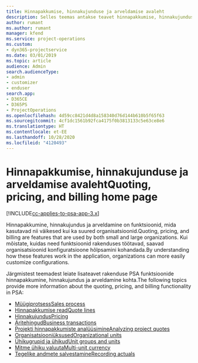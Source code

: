 ```yaml
---
title: Hinnapakkumise, hinnakujunduse ja arveldamise avaleht
description: Selles teemas antakse teavet hinnapakkumise, hinnakujunduse ja arveldamise kohta.
author: rumant
ms.author: rumant
manager: kfend
ms.service: project-operations
ms.custom:
- dyn365-projectservice
ms.date: 03/01/2019
ms.topic: article
audience: Admin
search.audienceType:
- admin
- customizer
- enduser
search.app:
- D365CE
- D365PS
- ProjectOperations
ms.openlocfilehash: 4d59cc8421d4d8a158340d76d144b610b5f65f63
ms.sourcegitcommit: 4cf1dc1561b92fca4175f0b3813133c5e63ce8e6
ms.translationtype: HT
ms.contentlocale: et-EE
ms.lasthandoff: 10/28/2020
ms.locfileid: "4120493"
---
```

# <a name="quoting-pricing-and-billing-home-page"></a><span data-ttu-id="db40b-103">Hinnapakkumise, hinnakujunduse ja arveldamise avaleht</span><span class="sxs-lookup"><span data-stu-id="db40b-103">Quoting, pricing, and billing home page</span></span>

[!INCLUDE[cc-applies-to-psa-app-3.x](../includes/cc-applies-to-psa-app-3x.md)]

<span data-ttu-id="db40b-104">Hinnapakkumine, hinnakujundus ja arveldamine on funktsioonid, mida kasutavad nii väikesed kui ka suured organisatsioonid.</span><span class="sxs-lookup"><span data-stu-id="db40b-104">Quoting, pricing, and billing are features that are used by both small and large organizations.</span></span> <span data-ttu-id="db40b-105">Kui mõistate, kuidas need funktsioonid rakenduses töötavad, saavad organisatsioonid konfiguratsioone hõlpsamini kohandada.</span><span class="sxs-lookup"><span data-stu-id="db40b-105">By understanding how these features work in the application, organizations can more easily customize configurations.</span></span>

<span data-ttu-id="db40b-106">Järgmistest teemadest leiate lisateavet rakenduse PSA funktsioonide hinnapakkumine, hinnakujundus ja arveldamine kohta.</span><span class="sxs-lookup"><span data-stu-id="db40b-106">The following topics provide more information about the quoting, pricing, and billing functionality in PSA:</span></span>

- [<span data-ttu-id="db40b-107">Müügiprotsess</span><span class="sxs-lookup"><span data-stu-id="db40b-107">Sales process</span></span>](basic-sales-process.md)
- [<span data-ttu-id="db40b-108">Hinnapakkumise read</span><span class="sxs-lookup"><span data-stu-id="db40b-108">Quote lines</span></span>](basic-quote-lines.md)
- [<span data-ttu-id="db40b-109">Hinnakujundus</span><span class="sxs-lookup"><span data-stu-id="db40b-109">Pricing</span></span>](basic-pricing.md)
- [<span data-ttu-id="db40b-110">Äritehingud</span><span class="sxs-lookup"><span data-stu-id="db40b-110">Business transactions</span></span>](basic-business-transactions.md)
- [<span data-ttu-id="db40b-111">Projekti hinnapakkumiste analüüsimine</span><span class="sxs-lookup"><span data-stu-id="db40b-111">Analyzing project quotes</span></span>](basic-analyzing-quotes.md)
- [<span data-ttu-id="db40b-112">Organisatsiooniüksused</span><span class="sxs-lookup"><span data-stu-id="db40b-112">Organizational units</span></span>](advanced-organizational.md)
- [<span data-ttu-id="db40b-113">Ühikugrupid ja ühikud</span><span class="sxs-lookup"><span data-stu-id="db40b-113">Unit groups and units</span></span>](advanced-units.md)
- [<span data-ttu-id="db40b-114">Mitme ühiku valuuta</span><span class="sxs-lookup"><span data-stu-id="db40b-114">Multi-unit currency</span></span>](advanced-currency.md)
- [<span data-ttu-id="db40b-115">Tegelike andmete salvestamine</span><span class="sxs-lookup"><span data-stu-id="db40b-115">Recording actuals</span></span>](advanced-actuals.md)
